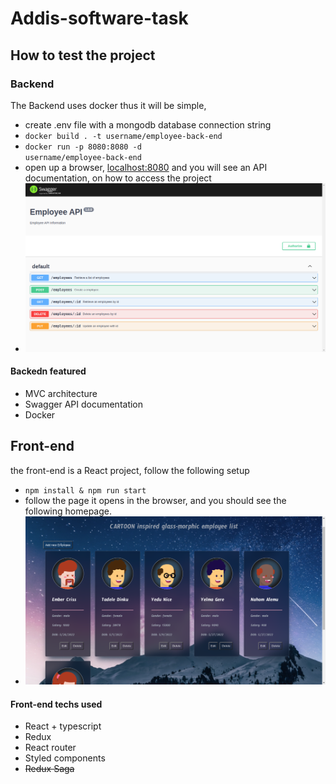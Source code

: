 # Addis-software-task

## How to test the project
### Backend
The Backend uses docker thus it will be simple, 
- create .env file with a mongodb database connection string
- <code>docker build . -t username/employee-back-end</code>
- <code>docker run -p 8080:8080 -d username/employee-back-end</code>
- open up a browser, <a href="localhost:8080">localhost:8080</a> and you will see an API documentation, on how to access the project
- ![Employee API documentation](API-img.png)
#### Backedn featured
  - MVC architecture
  - Swagger API documentation
  - Docker
  
## Front-end
the front-end is a React project, follow the following setup
  - <code>npm install & npm run start</code>
  - follow the page it opens in the browser, and you should see the following homepage.
  - ![Employee API documentation](WEB-UI-img.png)
#### Front-end techs used
  - React + typescript
  - Redux
  - React router
  - Styled components
  - ~~Redux Saga~~
